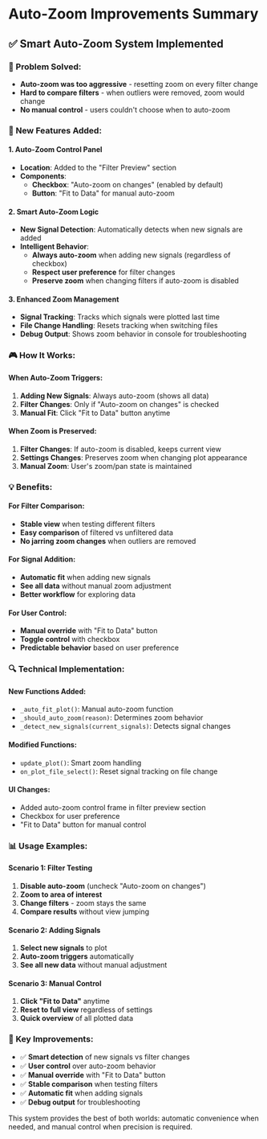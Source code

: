 # Auto-Zoom Improvements Summary

## ✅ **Smart Auto-Zoom System Implemented**

### **🎯 Problem Solved:**
- **Auto-zoom was too aggressive** - resetting zoom on every filter change
- **Hard to compare filters** - when outliers were removed, zoom would change
- **No manual control** - users couldn't choose when to auto-zoom

### **🔧 New Features Added:**

#### **1. Auto-Zoom Control Panel**
- **Location**: Added to the "Filter Preview" section
- **Components**:
  - **Checkbox**: "Auto-zoom on changes" (enabled by default)
  - **Button**: "Fit to Data" for manual auto-zoom

#### **2. Smart Auto-Zoom Logic**
- **New Signal Detection**: Automatically detects when new signals are added
- **Intelligent Behavior**:
  - **Always auto-zoom** when adding new signals (regardless of checkbox)
  - **Respect user preference** for filter changes
  - **Preserve zoom** when changing filters if auto-zoom is disabled

#### **3. Enhanced Zoom Management**
- **Signal Tracking**: Tracks which signals were plotted last time
- **File Change Handling**: Resets tracking when switching files
- **Debug Output**: Shows zoom behavior in console for troubleshooting

### **🎮 How It Works:**

#### **When Auto-Zoom Triggers:**
1. **Adding New Signals**: Always auto-zoom (shows all data)
2. **Filter Changes**: Only if "Auto-zoom on changes" is checked
3. **Manual Fit**: Click "Fit to Data" button anytime

#### **When Zoom is Preserved:**
1. **Filter Changes**: If auto-zoom is disabled, keeps current view
2. **Settings Changes**: Preserves zoom when changing plot appearance
3. **Manual Zoom**: User's zoom/pan state is maintained

### **💡 Benefits:**

#### **For Filter Comparison:**
- **Stable view** when testing different filters
- **Easy comparison** of filtered vs unfiltered data
- **No jarring zoom changes** when outliers are removed

#### **For Signal Addition:**
- **Automatic fit** when adding new signals
- **See all data** without manual zoom adjustment
- **Better workflow** for exploring data

#### **For User Control:**
- **Manual override** with "Fit to Data" button
- **Toggle control** with checkbox
- **Predictable behavior** based on user preference

### **🔍 Technical Implementation:**

#### **New Functions Added:**
- `_auto_fit_plot()`: Manual auto-zoom function
- `_should_auto_zoom(reason)`: Determines zoom behavior
- `_detect_new_signals(current_signals)`: Detects signal changes

#### **Modified Functions:**
- `update_plot()`: Smart zoom handling
- `on_plot_file_select()`: Reset signal tracking on file change

#### **UI Changes:**
- Added auto-zoom control frame in filter preview section
- Checkbox for user preference
- "Fit to Data" button for manual control

### **📊 Usage Examples:**

#### **Scenario 1: Filter Testing**
1. **Disable auto-zoom** (uncheck "Auto-zoom on changes")
2. **Zoom to area of interest**
3. **Change filters** - zoom stays the same
4. **Compare results** without view jumping

#### **Scenario 2: Adding Signals**
1. **Select new signals** to plot
2. **Auto-zoom triggers** automatically
3. **See all new data** without manual adjustment

#### **Scenario 3: Manual Control**
1. **Click "Fit to Data"** anytime
2. **Reset to full view** regardless of settings
3. **Quick overview** of all plotted data

### **🎯 Key Improvements:**

- ✅ **Smart detection** of new signals vs filter changes
- ✅ **User control** over auto-zoom behavior
- ✅ **Manual override** with "Fit to Data" button
- ✅ **Stable comparison** when testing filters
- ✅ **Automatic fit** when adding signals
- ✅ **Debug output** for troubleshooting

This system provides the best of both worlds: automatic convenience when needed, and manual control when precision is required. 